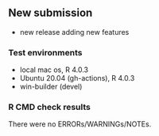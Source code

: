 ## New submission

- new release adding new features

### Test environments

- local mac os, R 4.0.3
- Ubuntu 20.04 (gh-actions), R 4.0.3
- win-builder (devel)

### R CMD check results

There were no ERRORs/WARNINGs/NOTEs. 
